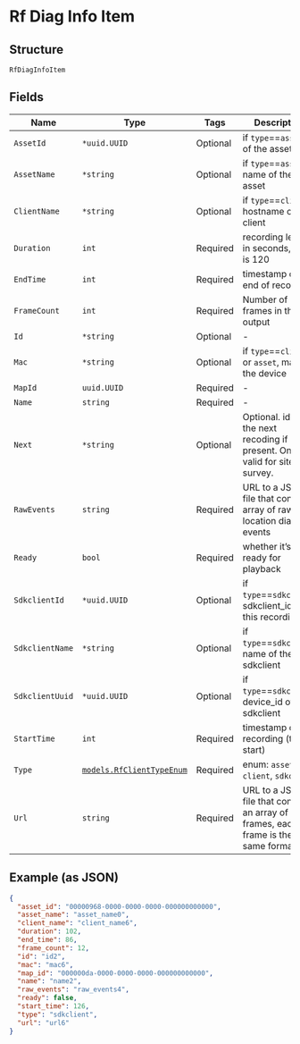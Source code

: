 
# Rf Diag Info Item

## Structure

`RfDiagInfoItem`

## Fields

| Name | Type | Tags | Description |
|  --- | --- | --- | --- |
| `AssetId` | `*uuid.UUID` | Optional | if `type`==`asset`, id of the asset |
| `AssetName` | `*string` | Optional | if `type`==`asset`, name of the asset |
| `ClientName` | `*string` | Optional | if `type`==`client`, hostname of the client |
| `Duration` | `int` | Required | recording length in seconds, max is 120 |
| `EndTime` | `int` | Required | timestamp of end of recording |
| `FrameCount` | `int` | Required | Number of frames in the output |
| `Id` | `*string` | Optional | - |
| `Mac` | `*string` | Optional | if `type`==`client` or `asset`, mac of the device |
| `MapId` | `uuid.UUID` | Required | - |
| `Name` | `string` | Required | - |
| `Next` | `*string` | Optional | Optional. id of the next recoding if present. Only valid for site survey. |
| `RawEvents` | `string` | Required | URL to a JSON file that contains array of raw location diag events |
| `Ready` | `bool` | Required | whether it’s ready for playback |
| `SdkclientId` | `*uuid.UUID` | Optional | if `type`==`sdkclient`, sdkclient_id of this recording |
| `SdkclientName` | `*string` | Optional | if `type`==`sdkclient`, name of the sdkclient |
| `SdkclientUuid` | `*uuid.UUID` | Optional | if `type`==`sdkclient`, device_id of sdkclient |
| `StartTime` | `int` | Required | timestamp of the recording (the start) |
| `Type` | [`models.RfClientTypeEnum`](../../doc/models/rf-client-type-enum.md) | Required | enum: `asset`, `client`, `sdkclient` |
| `Url` | `string` | Required | URL to a JSON file that contains an array of frames, each frame is the same format |

## Example (as JSON)

```json
{
  "asset_id": "00000968-0000-0000-0000-000000000000",
  "asset_name": "asset_name0",
  "client_name": "client_name6",
  "duration": 102,
  "end_time": 86,
  "frame_count": 12,
  "id": "id2",
  "mac": "mac6",
  "map_id": "000000da-0000-0000-0000-000000000000",
  "name": "name2",
  "raw_events": "raw_events4",
  "ready": false,
  "start_time": 126,
  "type": "sdkclient",
  "url": "url6"
}
```

